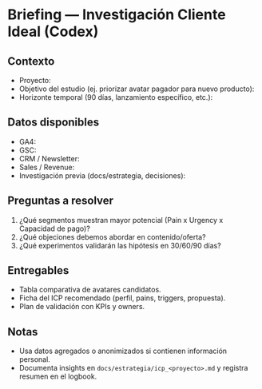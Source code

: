 # Briefing — Investigación Cliente Ideal (Codex)

## Contexto
- Proyecto:
- Objetivo del estudio (ej. priorizar avatar pagador para nuevo producto):
- Horizonte temporal (90 días, lanzamiento específico, etc.):

## Datos disponibles
- GA4:
- GSC:
- CRM / Newsletter:
- Sales / Revenue:
- Investigación previa (docs/estrategia, decisiones):

## Preguntas a resolver
1. ¿Qué segmentos muestran mayor potencial (Pain x Urgency x Capacidad de pago)?
2. ¿Qué objeciones debemos abordar en contenido/oferta?
3. ¿Qué experimentos validarán las hipótesis en 30/60/90 días?

## Entregables
- Tabla comparativa de avatares candidatos.
- Ficha del ICP recomendado (perfil, pains, triggers, propuesta).
- Plan de validación con KPIs y owners.

## Notas
- Usa datos agregados o anonimizados si contienen información personal.
- Documenta insights en `docs/estrategia/icp_<proyecto>.md` y registra resumen en el logbook.
